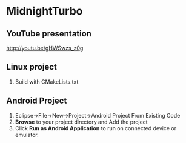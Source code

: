 MidnightTurbo
=============

## YouTube presentation
http://youtu.be/gHWSwzs_z0g

## Linux project 
1. Build with CMakeLists.txt

## Android Project
1. Eclipse->File->New->Project->Android Project From Existing Code
3. **Browse** to your project directory and Add the project 
4. Click **Run as Android Application** to run on connected device or emulator.
